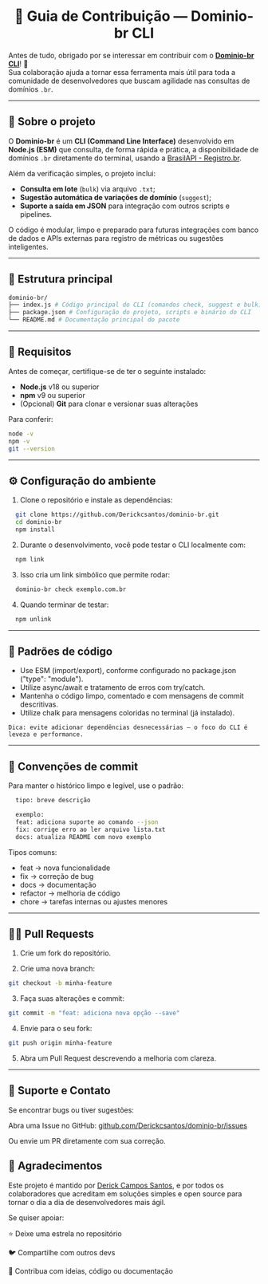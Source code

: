 <div align="center">

# 🤝 Guia de Contribuição — Dominio-br CLI

</div>

Antes de tudo, obrigado por se interessar em contribuir com o **[Dominio-br CLI](https://www.npmjs.com/package/dominio-br)**! 🚀  
Sua colaboração ajuda a tornar essa ferramenta mais útil para toda a comunidade de desenvolvedores que buscam agilidade nas consultas de domínios `.br`.

---

## 📜 Sobre o projeto

O **Dominio-br** é um **CLI (Command Line Interface)** desenvolvido em **Node.js (ESM)** que consulta, de forma rápida e prática, a disponibilidade de domínios `.br` diretamente do terminal, usando a [BrasilAPI - Registro.br](https://brasilapi.com.br/docs#tag/RegistroBR).

Além da verificação simples, o projeto inclui:
- **Consulta em lote** (`bulk`) via arquivo `.txt`;
- **Sugestão automática de variações de domínio** (`suggest`);
- **Suporte a saída em JSON** para integração com outros scripts e pipelines.

O código é modular, limpo e preparado para futuras integrações com banco de dados e APIs externas para registro de métricas ou sugestões inteligentes.

---

## 🧰 Estrutura principal
```bash
dominio-br/
├── index.js # Código principal do CLI (comandos check, suggest e bulk)
├── package.json # Configuração do projeto, scripts e binário do CLI
└── README.md # Documentação principal do pacote
```

---
## 🧠 Requisitos

Antes de começar, certifique-se de ter o seguinte instalado:

- **Node.js** v18 ou superior  
- **npm** v9 ou superior  
- (Opcional) **Git** para clonar e versionar suas alterações  

Para conferir:
```bash
node -v
npm -v
git --version
```

---

## ⚙️ Configuração do ambiente
1. Clone o repositório e instale as dependências:

```bash
  git clone https://github.com/Derickcsantos/dominio-br.git
  cd dominio-br
  npm install
```

2. Durante o desenvolvimento, você pode testar o CLI localmente com:
   
```bash
  npm link
```  

3. Isso cria um link simbólico que permite rodar:
```bash
  dominio-br check exemplo.com.br
```

4. Quando terminar de testar:
```bash
  npm unlink
```
---

## 🧩 Padrões de código
- Use ESM (import/export), conforme configurado no package.json ("type": "module").
- Utilize async/await e tratamento de erros com try/catch.
- Mantenha o código limpo, comentado e com mensagens de commit descritivas.
- Utilize chalk para mensagens coloridas no terminal (já instalado).
  
`Dica: evite adicionar dependências desnecessárias — o foco do CLI é leveza e performance.`

---

## 🧾 Convenções de commit
Para manter o histórico limpo e legível, use o padrão:
```bash
  tipo: breve descrição

  exemplo:
  feat: adiciona suporte ao comando --json
  fix: corrige erro ao ler arquivo lista.txt
  docs: atualiza README com novo exemplo
```
Tipos comuns:

- feat → nova funcionalidade
- fix → correção de bug
- docs → documentação
- refactor → melhoria de código
- chore → tarefas internas ou ajustes menores

---

## 🧑‍💻 Pull Requests
1. Crie um fork do repositório.

2. Crie uma nova branch:
```bash
git checkout -b minha-feature
```

3. Faça suas alterações e commit:
```bash
git commit -m "feat: adiciona nova opção --save"
```

4. Envie para o seu fork:
```bash
git push origin minha-feature
```

5. Abra um Pull Request descrevendo a melhoria com clareza.

---

## 💬 Suporte e Contato

Se encontrar bugs ou tiver sugestões:

Abra uma Issue no GitHub: [github.com/Derickcsantos/dominio-br/issues](https://github.com/Derickcsantos/dominio-br/issues)

Ou envie um PR diretamente com sua correção.

## 🧡 Agradecimentos

Este projeto é mantido por [Derick Campos Santos](https://linkedin.com/in/derick-campos-santos), e por todos os colaboradores que acreditam em soluções simples e open source para tornar o dia a dia de desenvolvedores mais ágil.

Se quiser apoiar:

⭐ Deixe uma estrela no repositório

🐦 Compartilhe com outros devs

🧩 Contribua com ideias, código ou documentação
